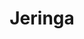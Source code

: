 ---
title: Jeringa
date: 
draft: false

# descripcion
description : Jeringa

materials: Plata 925

color: Plateado

dimensions: 0,5cm x 3cm

code: 02-14-0228

type: "Dijes"

categories: []

price: $3.010,00

price_eftvo: $2.555,00

# Images
# first image will be shown in the product page
images:
  # - image: "images/path_to_image"
  # La ubicacion de las imagenes es imagenes/Dijes/Dijes.Plata/02-14-0228-jeringa
  - image: "./images/dijes/plata/02-14-0228-jeringa.JPG"
---